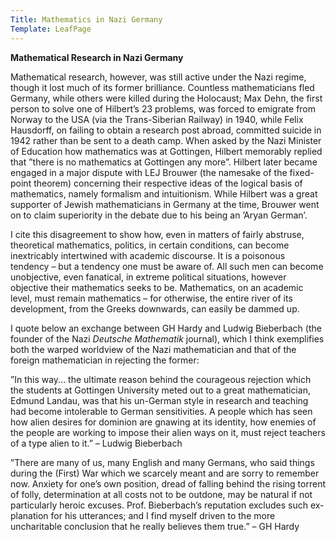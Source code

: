 ```yaml
---
Title: Mathematics in Nazi Germany
Template: LeafPage
---
```


**Mathematical Research in Nazi Germany**

Mathematical research, however, was still active under the Nazi regime, though it lost much of its former brilliance. Countless mathematicians fled Germany, while others were killed during the Holocaust; Max Dehn, the first person to solve one of Hilbert’s 23 problems, was forced to emigrate from Norway to the USA (via the Trans-Siberian Railway) in 1940, while Felix Hausdorff, on failing to obtain a research post abroad, committed suicide in 1942 rather than be sent to a death camp. When asked by the Nazi Minister of Education how mathematics was at Gottingen, Hilbert memorably replied that ”there is no mathematics at Gottingen any more”. Hilbert later became engaged in a major dispute with LEJ Brouwer (the namesake of the fixed-point theorem) concerning their respective ideas of the logical basis of mathematics, namely formalism and intuitionism. While Hilbert was a great supporter of Jewish mathematicians in Germany at the time, Brouwer went on to claim superiority in the debate due to his being an ’Aryan German’.

I cite this disagreement to show how, even in matters of fairly abstruse, theoretical mathematics, politics, in certain conditions, can become inextricably intertwined with academic discourse. It is a poisonous tendency – but a tendency one must be aware of. All such men can become unobjective, even fanatical, in extreme political situations, however objective their mathematics seeks to be. Mathematics, on an academic level, must remain mathematics – for otherwise, the entire river of its development, from the Greeks downwards, can easily be dammed up.

I quote below an exchange between GH Hardy and Ludwig Bieberbach (the founder of the Nazi *Deutsche Mathematik* journal), which I think exemplifies both the warped worldview of the Nazi mathematician and that of the foreign mathematician in rejecting the former:

”In this way... the ultimate reason behind the courageous rejection which the students at Gottingen University meted out to a great mathematician, Edmund Landau, was that his un-German style in research and teaching had become intolerable to German sensitivities. A people which has seen how alien desires for dominion are gnawing at its identity, how enemies of the people are working to impose their alien ways on it, must reject teachers of a type alien to it.”
– Ludwig Bieberbach

”There are many of us, many English and many Germans, who said things during the (First) War which we scarcely meant and are sorry to remember now. Anxiety for one’s own position, dread of falling behind the rising torrent of folly, determination at all costs not to be outdone, may be natural if not particularly heroic excuses. Prof. Bieberbach’s reputation excludes such ex- planation for his utterances; and I find myself driven to the more uncharitable conclusion that he really believes them true.”
– GH Hardy

